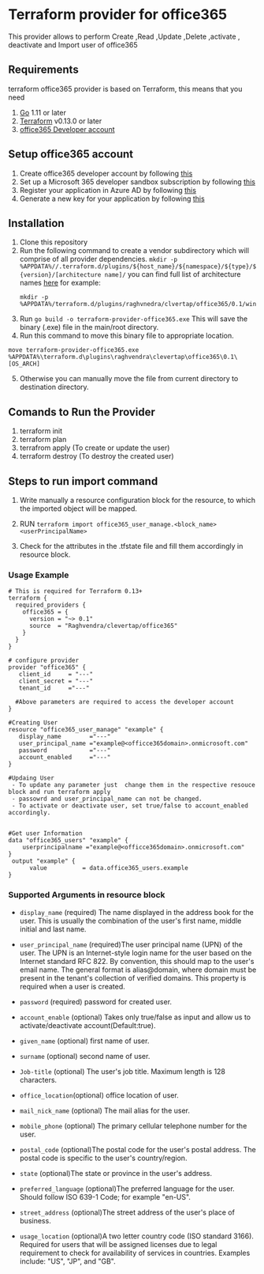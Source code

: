 # Terraform provider for office365

This provider allows to perform Create ,Read ,Update ,Delete ,activate , deactivate and Import user of office365

## Requirements

terraform office365 provider is based on Terraform, this means that you need

1. [Go](https://golang.org/doc/install) 1.11 or later
2. [Terraform](https://www.terraform.io/downloads.html) v0.13.0 or later
3. [office365 Developer account](https://developer.microsoft.com/en-us/microsoft-365/dev-program)


## Setup office365 account

1. Create office365 developer account by following [this](https://docs.microsoft.com/en-us/office/developer-program/microsoft-365-developer-program)
2. Set up a Microsoft 365 developer sandbox subscription by following [this](https://docs.microsoft.com/en-us/office/developer-program/microsoft-365-developer-program-get-started)
3. Register your application in Azure AD by following [this](https://docs.microsoft.com/en-us/office/office-365-management-api/get-started-with-office-365-management-apis#register-your-application-in-azure-ad)
4. Generate a new key for your application by following [this](https://docs.microsoft.com/en-us/office/office-365-management-api/get-started-with-office-365-management-apis#generate-a-new-key-for-your-application)


## Installation

1. Clone this repository
2. Run the following command to create a vendor subdirectory which will comprise of all provider dependencies.
     ```mkdir -p %APPDATA%//.terraform.d/plugins/${host_name}/${namespace}/${type}/${version}/[architecture name]/```
     you can find full list of architecture names [here](https://golang.org/doc/install/source#environment)
    for example:
    ```
    mkdir -p %APPDATA%/terraform.d/plugins/raghvnedra/clvertap/office365/0.1/windows_amd64
    ```
2. Run ``` go build -o terraform-provider-office365.exe ``` This will save the binary (.exe) file in the main/root directory.
3. Run this command to move this binary file to appropriate location.
```
move terraform-provider-office365.exe %APPDATA%\terraform.d\plugins\raghvendra\clevertap\office365\0.1\[OS_ARCH]
```
5. Otherwise you can manually move the file from current directory to destination directory.



## Comands to Run the Provider

1. terraform init
2. terraform plan
3. terrafrom apply (To create or update the user)
4. terraform destroy (To destroy the created user)

## Steps to run import command

1. Write manually a resource configuration block for the resource, to which the imported object will be mapped.

2. RUN `` terraform import office365_user_manage.<block_name> <userPrincipalName> ``

3. Check for the attributes in the .tfstate file and fill them accordingly in resource block.

### Usage Example
```
# This is required for Terraform 0.13+
terraform {
  required_providers {
    office365 = {
      version = "~> 0.1"
      source  = "Raghvendra/clevertap/office365"
    }
  }
}

# configure provider
provider "office365" {
   client_id     = "---"
   client_secret = "---"
   tenant_id     ="---"
  
  #Above parameters are required to access the developer account
}

#Creating User
resource "office365_user_manage" "example" {
   display_name        ="---"
   user_principal_name ="example@<officce365domain>.onmicrosoft.com"
   password            ="---"
   account_enabled     ="---"
}

#Updaing User
 - To update any parameter just  change them in the respective resouce block and run terraform apply
 - passowrd and user_principal_name can not be changed.
 - To activate or deactivate user, set true/false to account_enabled accordingly.


#Get user Information
data "office365_users" "example" {
    userprincipalname ="example@<officce365domain>.onmicrosoft.com"
}
 output "example" {
      value          = data.office365_users.example
}

```

### Supported Arguments in resource block
- ``display_name`` (required) The name displayed in the address book for the user. This is usually the combination of the user's first name, middle initial and last name.<br/>

- ``user_principal_name`` (required)The user principal name (UPN) of the user. The UPN is an Internet-style login name for the user based on the Internet standard RFC 822. By convention, this should map to the user's email name. The general format is alias@domain, where domain must be present in the tenant's collection of verified domains. This property is required when a user is created. 

- ``password`` (required) password for created user.<br/>

- ``account_enable`` (optional) Takes only true/false as input and allow us to activate/deactivate account(Default:true).

- ``given_name`` (optional) first name of user.

- ``surname`` (optional) second name of user.

- ``Job-title`` (optional) The user's job title. Maximum length is 128 characters.

- ``office_location``(optional) office location of user.

- ``mail_nick_name`` (optional) The mail alias for the user.

- ``mobile_phone`` (optional) The primary cellular telephone number for the user.
- ``postal_code`` (optional)The postal code for the user's postal address. The postal code is specific to the user's country/region.

- ``state`` (optional)The state or province in the user's address.
- ``preferred_language`` (optional)The preferred language for the user. Should follow ISO 639-1 Code; for example "en-US".
- ``street_address`` (optional)The street address of the user's place of business.
- ``usage_location`` (optional)A two letter country code (ISO standard 3166). Required for users that will be assigned licenses due to legal requirement to check for availability of services in countries. Examples include: "US", "JP", and "GB".

